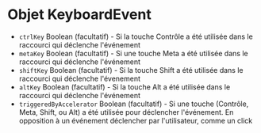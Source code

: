 # Objet KeyboardEvent

* `ctrlKey` Boolean (facultatif) - Si la touche Contrôle a été utilisée dans le raccourci qui déclenche l'événement
* `metaKey` Boolean (facultatif) - Si une touche Meta a été utilisée dans le raccourci qui déclenche l'événement
* `shiftKey` Boolean (facultatif) - Si la touche Shift a été utilisée dans le raccourci qui déclenche l'évenement
* `altKey` Boolean (facultatif) - Si la touche Alt a été utilisée dans le raccourci qui déclenche l'événement
* `triggeredByAccelerator` Boolean (facultatif) - Si une touche (Contrôle, Meta, Shift, ou Alt) a été utilisée pour déclencher l'événement. En opposition à un événement déclencher par l'utilisateur, comme un click

